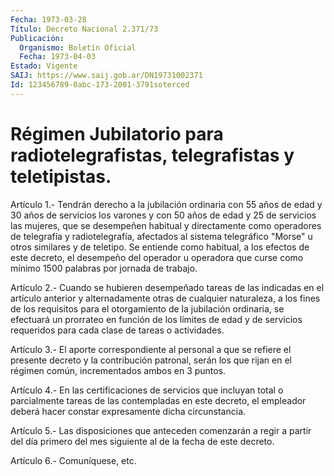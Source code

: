 ```yaml
---
Fecha: 1973-03-28
Título: Decreto Nacional 2.371/73
Publicación:
  Organismo: Boletín Oficial
  Fecha: 1973-04-03
Estado: Vigente
SAIJ: https://www.saij.gob.ar/DN19731002371
Id: 123456789-0abc-173-2001-3791soterced
---
```

# Régimen Jubilatorio para radiotelegrafistas, telegrafistas y teletipistas.

<a id="1"></a>
Artículo  1.-  Tendrán derecho a la jubilación ordinaria con 55 años de edad y 30 años  de  servicios los varones y con 50 años de edad y 25 de servicios las mujeres, que se desempeñen habitual y directamente  como  operadores   de  telegrafía  y  radiotelegrafía, afectados al sistema telegráfico  "Morse"  u  otros  similares  y de teletipo.  Se entiende como habitual, a los efectos de este decreto, el desempeño  del  operador  u  operadora que curse como mínimo 1500 palabras por jornada de trabajo.

<a id="2"></a>
Artículo  2.- Cuando se hubieren desempeñado tareas de las indicadas en  el  artículo   anterior  y  alternadamente  otras  de  cualquier naturaleza, a los fines de los requisitos para el otorgamiento de la jubilación ordinaria,  se  efectuará  un prorrateo en función de los límites de edad y de servicios requeridos  para cada clase de tareas o actividades.

<a id="3"></a>
Artículo  3.- El aporte correspondiente al personal a que se refiere el presente  decreto y la contribución patronal, serán los que rijan en el régimen común, incrementados ambos en 3 puntos.

<a id="4"></a>
Artículo  4.- En las certificaciones de servicios que incluyan total o parcialmente tareas  de  las  contempladas  en  este  decreto, el empleador  deberá  hacer  constar  expresamente dicha circunstancia.

<a id="5"></a>
Artículo  5.-  Las  disposiciones que anteceden comenzarán a regir a partir del día primero  del  mes  siguiente  al  de la fecha de este decreto.

<a id="6"></a>
Artículo 6.- Comuníquese, etc.